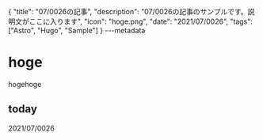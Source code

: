 {
  "title": "07/0026の記事",
  "description": "07/0026の記事のサンプルです。説明文がここに入ります",
  "icon": "hoge.png",
  "date": "2021/07/0026",
  "tags": ["Astro", "Hugo", "Sample"]
}
---metadata

# hoge
hogehoge

## today
2021/07/0026